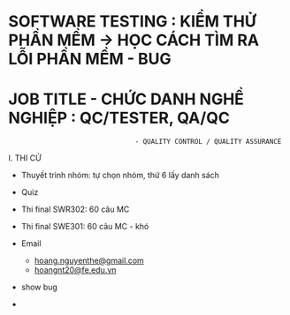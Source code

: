 # SOFTWARE TESTING : KIỂM THỬ PHẦN MỀM -> HỌC CÁCH TÌM RA LỖI PHẦN MỀM - BUG

# JOB TITLE - CHỨC DANH NGHỀ NGHIỆP : QC/TESTER, QA/QC 
                                    - QUALITY CONTROL / QUALITY ASSURANCE 

I. THI CỬ
- Thuyết trình nhóm: tự chọn nhóm, thứ 6 lấy danh sách
- Quiz
- Thi final SWR302: 60 câu MC
- Thi final SWE301: 60 câu MC - khó 


- Email
    + hoang.nguyenthe@gmail.com
    + hoangnt20@fe.edu.vn   


* show bug 
-    